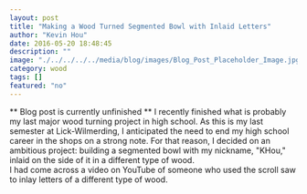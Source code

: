 ```yaml
---
layout: post
title: "Making a Wood Turned Segmented Bowl with Inlaid Letters"
author: "Kevin Hou"
date: 2016-05-20 18:48:45
description: ""
image: "./../../../../media/blog/images/Blog_Post_Placeholder_Image.jpg"
category: wood
tags: []
featured: "no"
---
```

** Blog post is currently unfinished **
I recently finished what is probably my last major wood turning project in high school. As this is my last semester at Lick-Wilmerding, I anticipated the need to end my high school career in the shops on a strong note. For that reason, I decided on an ambitious project: building a segmented bowl with my nickname, "KHou," inlaid on the side of it in a different type of wood.
<br class="post-line-break">
I had come across a video on YouTube of someone who used the scroll saw to inlay letters of a different type of wood.
